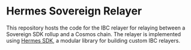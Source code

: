 # Hermes Sovereign Relayer

This repository hosts the code for the IBC relayer for relaying between a
Sovereign SDK rollup and a Cosmos chain. The relayer is implemented
using [Hermes SDK](https://github.com/informalsystems/hermes-sdk),
a modular library for building custom IBC relayers.